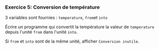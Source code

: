 ### Exercice 5: Conversion de température

3 variables sont fournies : `temperature`, `from`et `into` 

Écrire un programme qui convertit la température la valeur de `temperature` depuis l'unité `from` dans l'unité `into`.
 
Si `from` et `into`  sont de la même unité, afficher `Conversion inutile`.